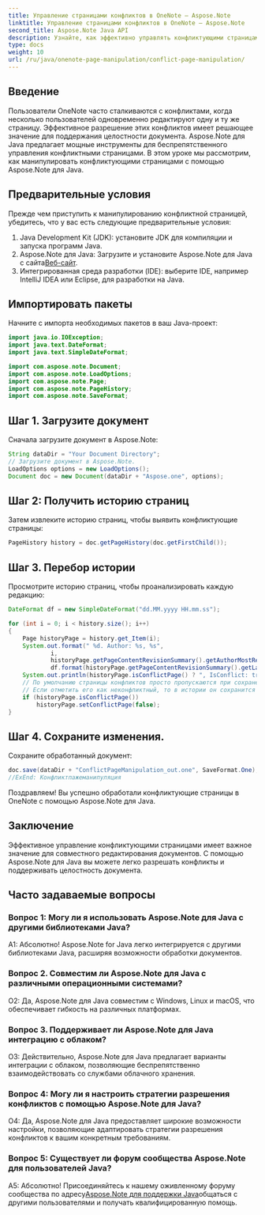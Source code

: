 ```yaml
---
title: Управление страницами конфликтов в OneNote — Aspose.Note
linktitle: Управление страницами конфликтов в OneNote — Aspose.Note
second_title: Aspose.Note Java API
description: Узнайте, как эффективно управлять конфликтующими страницами в OneNote с помощью Aspose.Note для Java. Легко разрешайте конфликты с помощью пошаговых инструкций.
type: docs
weight: 10
url: /ru/java/onenote-page-manipulation/conflict-page-manipulation/
---
```

## Введение

Пользователи OneNote часто сталкиваются с конфликтами, когда несколько пользователей одновременно редактируют одну и ту же страницу. Эффективное разрешение этих конфликтов имеет решающее значение для поддержания целостности документа. Aspose.Note для Java предлагает мощные инструменты для беспрепятственного управления конфликтными страницами. В этом уроке мы рассмотрим, как манипулировать конфликтующими страницами с помощью Aspose.Note для Java.

## Предварительные условия

Прежде чем приступить к манипулированию конфликтной страницей, убедитесь, что у вас есть следующие предварительные условия:

1. Java Development Kit (JDK): установите JDK для компиляции и запуска программ Java.
2. Aspose.Note для Java: Загрузите и установите Aspose.Note для Java с сайта[Веб-сайт](https://releases.aspose.com/note/java/).
3. Интегрированная среда разработки (IDE): выберите IDE, например IntelliJ IDEA или Eclipse, для разработки на Java.

## Импортировать пакеты

Начните с импорта необходимых пакетов в ваш Java-проект:

```java
import java.io.IOException;
import java.text.DateFormat;
import java.text.SimpleDateFormat;

import com.aspose.note.Document;
import com.aspose.note.LoadOptions;
import com.aspose.note.Page;
import com.aspose.note.PageHistory;
import com.aspose.note.SaveFormat;

```

## Шаг 1. Загрузите документ

Сначала загрузите документ в Aspose.Note:

```java
String dataDir = "Your Document Directory";
// Загрузите документ в Aspose.Note.
LoadOptions options = new LoadOptions();
Document doc = new Document(dataDir + "Aspose.one", options);
```

## Шаг 2: Получить историю страниц

Затем извлеките историю страниц, чтобы выявить конфликтующие страницы:

```java
PageHistory history = doc.getPageHistory(doc.getFirstChild());
```

## Шаг 3. Перебор истории

Просмотрите историю страниц, чтобы проанализировать каждую редакцию:

```java
DateFormat df = new SimpleDateFormat("dd.MM.yyyy HH.mm.ss");

for (int i = 0; i < history.size(); i++)
{
    Page historyPage = history.get_Item(i);
    System.out.format(" %d. Author: %s, %s",
            i,
            historyPage.getPageContentRevisionSummary().getAuthorMostRecent(),
            df.format(historyPage.getPageContentRevisionSummary().getLastModifiedTime()));
    System.out.println(historyPage.isConflictPage() ? ", IsConflict: true" : "");
    // По умолчанию страницы конфликтов просто пропускаются при сохранении.
    // Если отметить его как неконфликтный, то в истории он сохранится как обычный.
    if (historyPage.isConflictPage())
        historyPage.setConflictPage(false);
}
```

## Шаг 4. Сохраните изменения.

Сохраните обработанный документ:

```java
doc.save(dataDir + "ConflictPageManipulation_out.one", SaveFormat.One);
//ExEnd: Конфликтпажеманипуляция
```

Поздравляем! Вы успешно обработали конфликтующие страницы в OneNote с помощью Aspose.Note для Java.

## Заключение

Эффективное управление конфликтующими страницами имеет важное значение для совместного редактирования документов. С помощью Aspose.Note для Java вы можете легко разрешать конфликты и поддерживать целостность документа.

## Часто задаваемые вопросы

### Вопрос 1: Могу ли я использовать Aspose.Note для Java с другими библиотеками Java?

А1: Абсолютно! Aspose.Note for Java легко интегрируется с другими библиотеками Java, расширяя возможности обработки документов.

### Вопрос 2. Совместим ли Aspose.Note для Java с различными операционными системами?

О2: Да, Aspose.Note для Java совместим с Windows, Linux и macOS, что обеспечивает гибкость на различных платформах.

### Вопрос 3. Поддерживает ли Aspose.Note для Java интеграцию с облаком?

О3: Действительно, Aspose.Note для Java предлагает варианты интеграции с облаком, позволяющие беспрепятственно взаимодействовать со службами облачного хранения.

### Вопрос 4: Могу ли я настроить стратегии разрешения конфликтов с помощью Aspose.Note для Java?

О4: Да, Aspose.Note для Java предоставляет широкие возможности настройки, позволяющие адаптировать стратегии разрешения конфликтов к вашим конкретным требованиям.

### Вопрос 5: Существует ли форум сообщества Aspose.Note для пользователей Java?

 А5: Абсолютно! Присоединяйтесь к нашему оживленному форуму сообщества по адресу[Aspose.Note для поддержки Java](https://forum.aspose.com/c/note/28)общаться с другими пользователями и получать квалифицированную помощь.